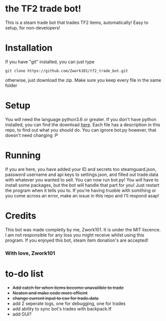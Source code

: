 # the TF2 trade bot!
This is a steam trade bot that trades TF2 items, automatically! Easy to setup, for non-developers!

# Installation
If you have "git" installed, you can just type
```git
git clone https://github.com/Zwork101/tf2_trade_bot.git
``` 
otherwise, just download the zip. Make sure you keep every file in the same folder
# Setup
You will need the language python3.6 or greater. If you don't have python installed, you can find the download [here](https://www.python.org/).
Each file has a description in this repo, to find out what you should do. You can ignore bot.py however, that doesn't need changing :P

# Running 
If you are here, you have added your ID and secrets too steamguard.json, password username and api keys to settings.json, and filled out trade.data with whatever you wanted to sell. You can now run bot.py! You *will* have to install some packages, but the bot will handle that part for you! Just restart the program when it tells you to. If you're having truoble with somthing or you come across an error, make an issue in this repo and I'll respond asap!

# Credits
This bot was made completly by me, Zwork101. It is under the MIT liscence. I am not responsible for any loss you might receive whilst using this program. If you enjoyed this bot, steam item donation's are accepted!

### With love, Zwork101

# to-do list
 * ~~Add catch for when items become unavailible to trade~~
 * ~~Neaten and make code more efficint~~
 * ~~change current input to csv for trade.data~~
 * add 2 seperate logs, one for debugging, one for trades
 * add ability to sync bot's trades with backpack.tf
 * add GUI?
